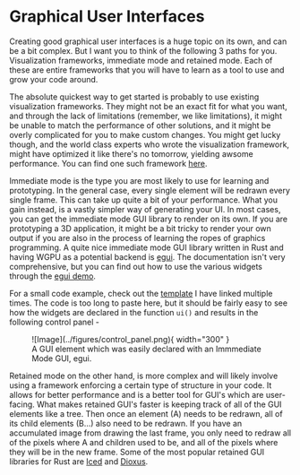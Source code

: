 # Graphical User Interfaces
Creating good graphical user interfaces is a huge topic on its own, and can be a bit complex. But I want you to
think of the following 3 paths for you. Visualization frameworks, immediate mode and retained mode. Each of
these are entire frameworks that you will have to learn as a tool to use and grow your code around.

The absolute quickest way to get started is probably to use existing visualization frameworks. They might
not be an exact fit for what you want, and through the lack of limitations (remember, we like limitations),
it might be unable to match the performance of other solutions, and it might be overly complicated for you to
make custom changes. You might get lucky though, and the world class experts who wrote the visualization framework,
might have optimized it like there's no tomorrow, yielding awsome performance. You can find one such framework
[here][2].

Immediate mode is the type you are most likely to use for learning and prototyping. In the general case, every
single element will be redrawn every single frame. This can take up quite a bit of your performance. What you
gain instead, is a vastly simpler way of generating your UI. In most cases, you can get the immediate mode GUI
library to render on its own. If you are prototyping a 3D application, it might be a bit tricky to render your
own output if you are also in the process of learning the ropes of graphics programming. A quite nice immediate
mode GUI library written in Rust and having WGPU as a potential backend is [egui][0]. The documentation isn't
very comprehensive, but you can find out how to use the various widgets through the [egui demo][1].

For a small code example, check out the [template][3] I have linked multiple times. The code is too long to
paste here, but it should be fairly easy to see how the widgets are declared in the function ```ui()``` and
results in the following control panel -

<figure markdown>
![Image](../figures/control_panel.png){ width="300" }
<figcaption>
A GUI element which was easily declared with an Immmediate Mode GUI, egui.
</figcaption>
</figure>

Retained mode on the other hand, is more complex and will likely involve using a framework enforcing a certain type
of structure in your code. It allows for better performance and is a better tool for GUI's which are user-facing.
What makes retained GUI's faster is keeping track of all of the GUI elements like a tree. Then once an element (A)
needs to be redrawn, all of its child elements (B...) also need to be redrawn. If you have an accumulated image from
drawing the last frame, you only need to redraw all of the pixels where A and children used to be, and all of
the pixels where they will be in the new frame. 
Some of the most popular retained GUI libraries for Rust are [Iced][4] and [Dioxus][5].

[0]: https://github.com/emilk/egui
[1]: https://www.egui.rs/#demo
[2]: https://www.rerun.io/
[3]: https://github.com/absorensen/the-guide/blob/main/m4_real_time_systems/code/egui-winit-wgpu-template/src/gui.rs
[4]: https://iced.rs/
[5]: https://dioxuslabs.com/
